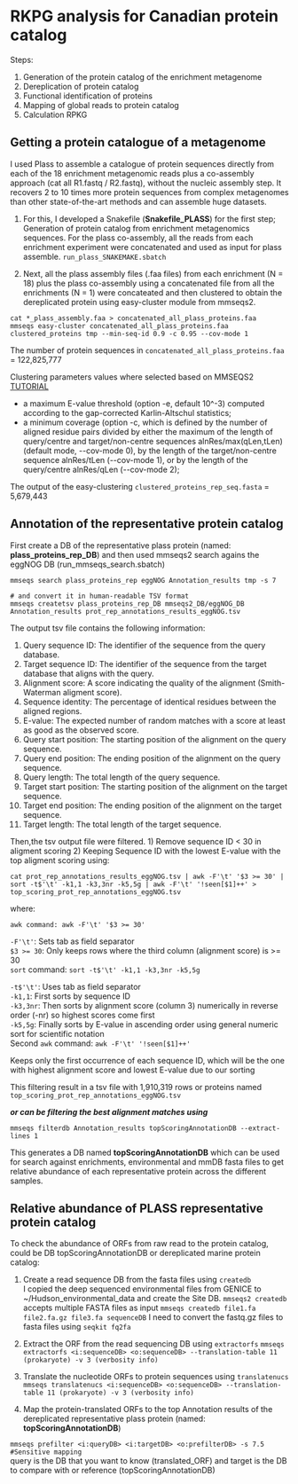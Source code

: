 # RKPG analysis for Canadian protein catalog

Steps:

1. Generation of the protein catalog of the enrichment metagenome
2. Dereplication of protein catalog
3. Functional identification of proteins
4. Mapping of global reads to protein catalog
5. Calculation RPKG

## Getting a protein catalogue of a metagenome
I used Plass to assemble a catalogue of protein sequences directly from each of the 18 enrichment metagenomic reads plus a co-assembly approach (cat all R1.fastq / R2.fastq), without the nucleic assembly step. It recovers 2 to 10 times more protein sequences from complex metagenomes than other state-of-the-art methods and can assemble huge datasets.

1. For this, I developed a Snakefile (**Snakefile_PLASS**) for the first step; Generation of protein catalog from enrichment metagenomics sequences. For the plass co-assembly, all the reads from each enrichment experiment were concatenated and used as input for plass assemble. ```run_plass_SNAKEMAKE.sbatch```

2. Next, all the plass assembly files (.faa files) from each enrichment (N = 18) plus the plass co-assembly using a concatenated file from all the enrichments (N = 1) were concateated and then clustered to obtain the dereplicated protein using easy-cluster module from mmseqs2.
```
cat *_plass_assembly.faa > concatenated_all_plass_proteins.faa
mmseqs easy-cluster concatenated_all_plass_proteins.faa clustered_proteins tmp --min-seq-id 0.9 -c 0.95 --cov-mode 1
```
The number of protein sequences in ```concatenated_all_plass_proteins.faa``` = 122,825,777

Clustering parameters values where selected based on MMSEQS2 [TUTORIAL](https://github.com/soedinglab/MMseqs2/wiki/Tutorials)
- a maximum E-value threshold (option -e, default 10^-3) computed according to the gap-corrected Karlin-Altschul statistics;
- a minimum coverage (option -c, which is defined by the number of aligned residue pairs divided by either the maximum of the length of query/centre and target/non-centre sequences alnRes/max(qLen,tLen) (default mode, --cov-mode 0), by the length of the target/non-centre sequence alnRes/tLen (--cov-mode 1), or by the length of the query/centre alnRes/qLen (--cov-mode 2);

The output of the easy-clustering ```clustered_proteins_rep_seq.fasta``` = 5,679,443

## Annotation of the representative protein catalog
First create a DB of the representative plass protein (named: **plass_proteins_rep_DB**) and then used mmseqs2 search agains the eggNOG DB (run_mmseqs_search.sbatch)
```
mmseqs search plass_proteins_rep eggNOG Annotation_results tmp -s 7

# and convert it in human-readable TSV format
mmseqs createtsv plass_proteins_rep_DB mmseqs2_DB/eggNOG_DB  Annotation_results prot_rep_annotations_results_eggNOG.tsv
```

The output tsv file contains the following information:
1. Query sequence ID: The identifier of the sequence from the query database.
2. Target sequence ID: The identifier of the sequence from the target database that aligns with the query.
3. Alignment score: A score indicating the quality of the alignment (Smith-Waterman aligment score).
4. Sequence identity: The percentage of identical residues between the aligned regions.
5. E-value: The expected number of random matches with a score at least as good as the observed score.
6. Query start position: The starting position of the alignment on the query sequence.
7. Query end position: The ending position of the alignment on the query sequence.
8. Query length: The total length of the query sequence.
9. Target start position: The starting position of the alignment on the target sequence.
10. Target end position: The ending position of the alignment on the target sequence.
11. Target length: The total length of the target sequence.

Then,the tsv output file were filtered. 1) Remove sequence ID < 30 in aligment scoring 2) Keeping Sequence ID with the lowest E-value with the top aligment scoring using:
```
cat prot_rep_annotations_results_eggNOG.tsv | awk -F'\t' '$3 >= 30' | sort -t$'\t' -k1,1 -k3,3nr -k5,5g | awk -F'\t' '!seen[$1]++' > top_scoring_prot_rep_annotations_eggNOG.tsv
```
where:  

 ```awk command: awk -F'\t' '$3 >= 30'```

```-F'\t'```: Sets tab as field separator    
```$3 >= 30```: Only keeps rows where the third column (alignment score) is >= 30    
```sort``` command: ```sort -t$'\t' -k1,1 -k3,3nr -k5,5g```    

```-t$'\t'```: Uses tab as field separator    
```-k1,1```: First sorts by sequence ID    
```-k3,3nr```: Then sorts by alignment score (column 3) numerically in reverse order (-nr) so highest scores come first    
```-k5,5g```: Finally sorts by E-value in ascending order using general numeric sort for scientific notation    
Second ```awk``` command: ```awk -F'\t' '!seen[$1]++'```    

Keeps only the first occurrence of each sequence ID, which will be the one with highest alignment score and lowest E-value due to our sorting

This filtering result in a tsv file with 1,910,319 rows or proteins named ```top_scoring_prot_rep_annotations_eggNOG.tsv```

***or can be filtering the best alignment matches using***

```
mmseqs filterdb Annotation_results topScoringAnnotationDB --extract-lines 1
```

This generates a DB named **topScoringAnnotationDB** which can be used for search against enrichments, environmental and mmDB fasta files to get relative abundance of each representative protein across the different samples.

## Relative abundance of PLASS representative protein catalog
To check the abundance of ORFs from raw read to the protein catalog, could be DB topScoringAnnotationDB or dereplicated marine protein catalog:
1. Create a read sequence DB from the fasta files using ```createdb```    
I copied the deep sequenced environmental files from GENICE to ~/Hudson_environmental_data and create the Site DB. ```mmseqs2 createdb``` accepts multiple FASTA files as input ```mmseqs createdb file1.fa file2.fa.gz file3.fa sequenceDB```
I need to convert the fastq.gz files to fasta files using ```seqkit fq2fa```

2. Extract the ORF from the read sequencing DB using ```extractorfs```
```mmseqs extractorfs <i:sequenceDB> <o:sequenceDB> --translation-table 11 (prokaryote) -v 3 (verbosity info)```

3. Translate the nucleotide ORFs to protein sequences using ```translatenucs```
   ```mmseqs translatenucs <i:sequenceDB> <o:sequenceDB> --translation-table 11 (prokaryote) -v 3 (verbosity info)```

4. Map the protein-translated ORFs to the top Annotation results of the dereplicated representative plass protein (named: **topScoringAnnotationDB**)

```mmseqs prefilter <i:queryDB> <i:targetDB> <o:prefilterDB> -s 7.5 #Sensitive mapping```    
query is the DB that you want to know (translated_ORF) and target is the DB to compare with or reference (topScoringAnnotationDB)




   


